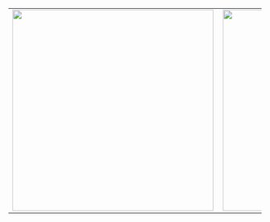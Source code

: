 <center>
<table>
  <tr>
      <td><img width="400px" align="left" src="https://github-readme-stats.vercel.app/api/top-langs/?username=nataliawinter&hide=html&layout=compact&count_private=true&theme=dracula" /></td>
      <td><img width="400px" align="left" src="https://github-readme-stats.vercel.app/api?username=nataliawinter&count_private=true&theme=dracula" /></td>
  </tr>  
</table>
</center>
